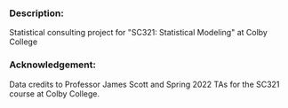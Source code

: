 ### Description:
Statistical consulting project for "SC321: Statistical Modeling" at Colby College

### Acknowledgement:
Data credits to Professor James Scott and Spring 2022 TAs for the SC321 course at Colby College.
